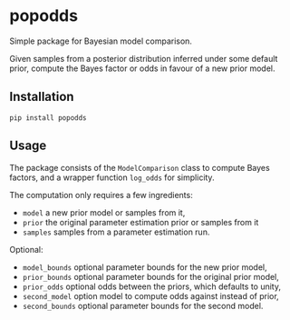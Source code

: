 # popodds
Simple package for Bayesian model comparison.

Given samples from a posterior distribution inferred under some default prior, compute the Bayes factor or odds in favour of a new prior model.

## Installation

`pip install popodds`

## Usage

The package consists of the `ModelComparison` class to compute Bayes factors, and a wrapper function `log_odds` for simplicity.

The computation only requires a few ingredients:
- `model` a new prior model or samples from it,
- `prior` the original parameter estimation prior or samples from it
- `samples` samples from a parameter estimation run.

Optional:
- `model_bounds` optional parameter bounds for the new prior model,
- `prior_bounds` optional parameter bounds for the original prior model,
- `prior_odds` optional odds between the priors, which defaults to unity,
- `second_model` option model to compute odds against instead of prior,
- `second_bounds` optional parameter bounds for the second model.
